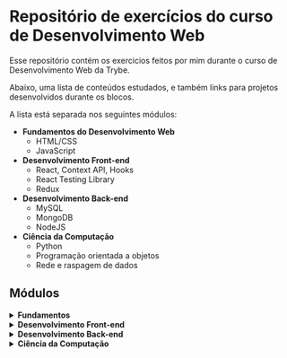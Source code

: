 # Repositório de exercícios do curso de Desenvolvimento Web

Esse repositório contém os exercicios feitos por mim durante o curso de Desenvolvimento Web da Trybe.

Abaixo, uma lista de conteúdos estudados, e também links para projetos desenvolvidos durante os blocos.

A lista está separada nos seguintes módulos:
  - **Fundamentos do Desenvolvimento Web**
    - HTML/CSS
    - JavaScript
  - **Desenvolvimento Front-end**
    - React, Context API, Hooks
    - React Testing Library
    - Redux
  - **Desenvolvimento Back-end**
    - MySQL
    - MongoDB
    - NodeJS
  - **Ciência da Computação**
    - Python
    - Programação orientada a objetos
    - Rede e raspagem de dados

## Módulos

<details>
  <summary><strong>Fundamentos</strong></summary>

  1. ### Unix & Bash
      - Fundamentos do Desenvolvimento Web
      - Introdução - Unix & Shell
      - Unix & Bash - Parte 1
      - Unix & Bash - Parte 2

  2. ### Git, GitHub e Internet
      - Git & GitHub - O que é e para que serve
      - Git & GitHub - Entendendo os comandos
      - Internet - Entendendo como ela funciona

  3. ### Introdução à HTML e CSS
      - Introdução - HTML & CSS
      - HTML & CSS - Estruturas de página
      - HTML & CSS - Primeiros passos em CSS
      - HTML & CSS - Seletores e posicionamento
      - HTML Semântico
      - [Projeto - Lessons Learned](https://github.com/leo606/lessons-learned-trybe)

  4. ### Introdução à JavaScript e Lógica de Programação
      - Introdução - JavaScript
      - JavaScript - Primeiros passos
      - JavaScript - Array e loop For
      - JavaScript - Lógica de Programação e Algoritmos
      - JavaScript - Objetos e funções
      - [Projeto - Playground Functions](https://github.com/leo606/playground-functions-trybe)

  5. ### JavaScript: DOM, Eventos e Web Storage
      - JavaScript - DOM e seletores
      - JavaScript - Trabalhando com elementos
      - JavaScript - Eventos
      - JavaScript - Web Storage
      - Projeto - Arte com Pixels
      - [Projeto - Lista de tarefas](https://github.com/leo606/todo-list-trybe)

  6. ### HTML e CSS: Forms, Flexbox e Responsivo
      - HTML & CSS - Forms
      - Bibliotecas JavaScript e Frameworks CSS
      - Introdução - CSS Flexbox
      - CSS Flexbox - Parte 1
      - CSS Flexbox - Parte 2
      - CSS Responsivo - Mobile First
      - [Projeto - Trybewarts](https://github.com/leo606/trybewarts-trybe)

  7. ### Introdução à JavaScript ES6 e Testes Unitários
      - JavaScript ES6 - let, const, arrow functions e template literals
      - JavaScript ES6 - Objects
      - Primeiros passos em Jest
      - [Projeto - JavaScript Testes Unitários](https://github.com/leo606/js-unit-tests-trybe)

  8. ### Higher Order Functions do JavaScript ES6
      - JavaScript ES6 - Introdução a Higher Order Functions
      - JavaScript ES6 - Higher Order Functions - forEach, find, some, every, sort
      - JavaScript ES6 - Higher Order Functions - map e filter
      - JavaScript ES6 - Higher Order Functions - reduce
      - JavaScript ES6 - spread operator, parâmetro rest, destructuring e mais
      - [Projeto - Zoo functions](https://github.com/leo606/zoo-functions-trybe)

  9. ### JavaScript e Testes Assíncronos
      - JavaScript Assíncrono e Callbacks
      - JavaScript Assíncrono - Fetch API e async/await
      - Jest - Testes Assíncronos
      - [Projeto - Jest Assíncrono e Mocking](https://github.com/leo606/project-jest-trybe)
</details>


<details>
  <summary><strong>Desenvolvimento Front-end</strong></summary>

  10. ### Introdução à React
      - Introdução - Front-end
      - Introdução - React
      - 'Hello, world!' no React!
      - Componentes React
      - [Projeto - Movie Cards Library](https://github.com/leo606/movie-cards-library-trybe)

  11. ### Componentes com Estado, Eventos e Formulários com React
      - Componentes com estado e eventos
      - Formulários no React
      - [Projeto - Movie Cards Library Stateful](https://github.com/leo606/movie-cards-library-stateful-trybe)

  12. ### Ciclo de Vida de Componentes e React Router
      - Ciclo de vida de componentes
      - React Router
      - [Projeto - Movie Cards Library CRUD](https://github.com/leo606/movie-card-library-crud-trybe)

  13. ### Metodologias Ágeis
      - Metodologias Ágeis
      - [Projeto - Frontend Online Store](https://github.com/leo606/project-frontend-online-store-trybe)

  14. ### Testes automatizados com React Testing Library
      - RTL - Primeiros passos
      - RTL - Mocks e Inputs
      - [RTL - Testando React Router](https://github.com/leo606/react-testing-library-trybe)

  15. ### Gerenciamento de estado com Redux
      - Introdução ao Redux - O estado global da aplicação
      - Usando o Redux no React
      - Usando o Redux no React - Prática
      - Usando o Redux no React - Actions Assíncronas
      - Testes em React-Redux
      - [Projeto - Trybe Wallet](https://github.com/leo606/project-trybewallet-trybe)

  16. ### Projeto Jogo de Trivia
      - [Projeto Jogo de Trivia](https://github.com/leo606/project-trivia-react-redux-trybe)

  17. ### Context API e React Hooks
      - Context API do React
      - React Hooks - useState e useContext
      - React Hooks - useEffect e Hooks customizados

  18. ### Projeto App de Receitas
      - [Projeto App de Receitas](https://github.com/leo606/project-recipes-app-trybe)
</details>

<details>
  <summary><strong>Desenvolvimento Back-end</strong></summary>
  
  19. ### Introdução à SQL
      - Introdução - Bancos de dados relacionais
      - Banco de dados SQL
      - Encontrando dados em um banco de dados
      - Filtrando dados de forma específica
      - Manipulando tabelas
      - [Projeto - All For One](https://github.com/leo606/mysql-all-for-one-trybe)
  
  20. ### Funções SQL, JOINs e Normalização
      - Funções mais usadas no SQL
      - Descomplicando JOINs, UNIONs e Subqueries
      - Stored Routines & Stored Functions
      - [Projeto - Vocabulary Booster](https://github.com/leo606/mysql-vocabulary-booster-trybe)
  
  21. ### Normalização e Modelagem de Banco de Dados
      - Transformando ideias em um modelo de banco de dados - Parte 1
      - Normalização, Formas Normais e Dumps
      - Transformando ideias em um modelo de banco de dados - Parte 2
      - [Projeto - One For All](https://github.com/leo606/mysql-one-for-all-trybe)
  
  22. ### Introdução ao MongoDB
      - Introdução - NoSQL
      - MongoDB - Introdução
      - Filter Operators
      - [Projeto - Data Flights](https://github.com/leo606/mongodb-dataflights-trybe)

  23. ### MongoDB: Updates Simples e Complexos
      - Updates Simples
      - Updates Complexos - Arrays - Parte 1
      - Updates Complexos - Arrays - Parte 2
      - [Projeto - Commerce](https://github.com/leo606/mongodb-commerce-trybe)

  24. ### MongoDB: Aggregation Framework
      - Aggregation Framework - Parte 1
      - Aggregation Framework - Parte 2
      - [Projeto - Aggregations](https://github.com/leo606/mongodb-aggregations-trybe)
  
  25. ### Introdução ao desenvolvimento Web com Node.js
      - Node.js - Introdução
      - Node.js - Fluxo Assíncrono
      - Testes com NodeJS
      - Express: HTTP com Node.js
      - Express: Middlewares
      - [Projeto - Talker Manager](https://github.com/leo606/project-talker-manager-trybe)

  26. ### Node.js: Camada de Serviço e Arquitetura Rest e Restful
      - Introdução - Arquitetura de Software
      - Arquitetura de Software - Camada de Model
      - Arquitetura de Software - Camada de Controller e Service
      - Arquitetura Web - Rest e Restful
      - Arquitetura de Software - Testando as Camadas
      - [Projeto - Store Manager](https://github.com/leo606/store-manager-trybe)
  
  27. ### Autenticação e Upload de Arquivos
      - NodeJS - JWT - (JSON Web Token)
      - NodeJS - Upload de arquivos com `multer`
      - NodeJS - Testando APIs com Testes de Integração
      - [Projeto - Cookmaster](https://github.com/leo606/cookmaster-trybe)

  28. ### Deployment
      - Introdução - Deploy
      - Infraestrutura - Deploy com Heroku
      - Deploy - Gerenciadores de Processos
      - [Projeto - Stranger Things]()

  29. ### Arquitetura: SOLID e ORM
      - Arquitetura - Princípios SOLID
      - ORM - Interface da aplicação com o banco de dados
      - ORM - Associations
      - [Projeto - API de Blogs](https://github.com/leo606/blogs-api-trybe)

  30. ### Sockets
      - Arquitetura de Software - Camada de View
      - Sockets - TCP/UDP & NET
      - Sockets - Socket.io
      - Sockets - Praticando Socket.io
      - [Projeto - Webchat](https://github.com/leo606/webChat-trybe)
  
  31. ### Projeto - App de Delivery
      - [Projeto - App de Delivery](https://github.com/leo606/delivery-app-trybe)
</details>

<details>
  <summary><strong>Ciência da Computação</strong></summary>

  32. ### Introdução à Python
      - Introdução - Ciência da Computação
      - Aprendendo Python
      - Entrada e Saída de Dados
      - Testes
      - [Projeto - Job Insights](https://github.com/leo606/job-insights-trybe)

  33. ### Introdução à Python
      - Introdução à programação orientada a objetos
      - Herança, Composição e Interfaces
      - Padrões de projeto
      - [Projeto - Relatórios de Estoque](https://github.com/leo606/inventory-report-trybe)

  34. ### Redes e Raspagem de Dados
      - Arquitetura de redes
      - Redes de computadores, ferramentas e segurança
      - Raspagem de Dados
      - [Projeto - Tech news](https://github.com/leo606/tech-news-trybe)

  35. ### Algoritmos
      - Complexidade de Algoritmos
      - Recursividade e Estratégias para solução de problemas
      - Algoritmos de ordenação e busca
      - [Projeto - Algoritmos](https://github.com/leo606/algorithms-trybe)

  36. ### Estrutura de Dados I: Arrays, Hashmaps e Sets
      - Arquitetura de Computadores
      - Arrays
      - Hashmap e Dict
      - Set
      - [Projeto - Restaurant Orders](https://github.com/leo606/restaurant-orders-trybe)

  37. ### Estrutura de Dados II: Listas, Filas e Pilhas
      - Nó e Listas Encadeadas
      - Pilhas e Filas
      - [Projeto - TING - Trybe Is Not Google](https://github.com/leo606/ting-trybe)
</details>